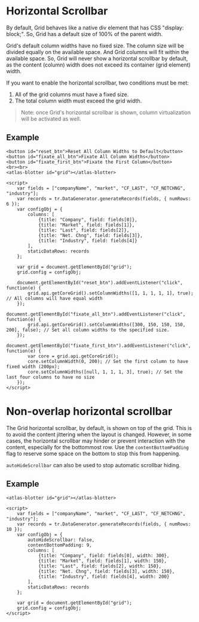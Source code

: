 # Horizontal Scrollbar

By default, Grid behaves like a native div element that has CSS "display: block;". So, Grid has a default size of 100% of the parent width. 

Grid's default column widths have no fixed size. The column size will be divided equally on the available space. And Grid columns will fit within the available space. So, Grid will never show a horizontal scrollbar by default, as the content (column) width does not exceed its container (grid element) width.

If you want to enable the horizontal scrollbar, two conditions must be met:
1. All of the grid columns must have a fixed size.
2. The total column width must exceed the grid width.

> Note: once Grid's horizontal scrollbar is shown, column virtualization will be activated as well.

## Example

```live
<button id="reset_btn">Reset All Column Widths to Default</button>
<button id="fixate_all_btn">Fixate All Column Widths</button>
<button id="fixate_first_btn">Fixate the First Column</button>
<br><br>
<atlas-blotter id="grid"></atlas-blotter>

<script>
	var fields = ["companyName", "market", "CF_LAST", "CF_NETCHNG", "industry"];
	var records = tr.DataGenerator.generateRecords(fields, { numRows: 6 });
	var configObj = {
		columns: [
			{title: "Company", field: fields[0]},
			{title: "Market", field: fields[1]},
			{title: "Last", field: fields[2]},
			{title: "Net. Chng", field: fields[3]},
			{title: "Industry", field: fields[4]}
		],
		staticDataRows: records
	};

	var grid = document.getElementById("grid");
	grid.config = configObj;
	
	document.getElementById("reset_btn").addEventListener("click", function(e) {
		grid.api.getCoreGrid().setColumnWidths([1, 1, 1, 1, 1], true); // All columns will have equal width
	});
	document.getElementById("fixate_all_btn").addEventListener("click", function(e) {
		grid.api.getCoreGrid().setColumnWidths([300, 150, 150, 150, 200], false); // Set all column widths to the specified size.
	});
	document.getElementById("fixate_first_btn").addEventListener("click", function(e) {
		var core = grid.api.getCoreGrid();
		core.setColumnWidth(0, 200); // Set the first column to have fixed width (200px);
		core.setColumnWidths([null, 1, 1, 1, 3], true); // Set the last four columns to have no size
	});
</script>
```

# Non-overlap horizontal scrollbar

The Grid horizontal scrollbar, by default, is shown on top of the grid. This is to avoid the content jittering when the layout is changed. However, in some cases, the horizontal scrollbar may hinder or prevent interaction with the content, especially for the bottommost row. Use the `contentBottomPadding` flag to reserve some space on the bottom to stop this from happening.

`autoHideScrollbar` can also be used to stop automatic scrollbar hiding.

## Example

```live
<atlas-blotter id="grid"></atlas-blotter>

<script>
	var fields = ["companyName", "market", "CF_LAST", "CF_NETCHNG", "industry"];
	var records = tr.DataGenerator.generateRecords(fields, { numRows: 10 });
	var configObj = {
		autoHideScrollbar: false,
		contentBottomPadding: 9,
		columns: [
			{title: "Company", field: fields[0], width: 300},
			{title: "Market", field: fields[1], width: 150},
			{title: "Last", field: fields[2], width: 150},
			{title: "Net. Chng", field: fields[3], width: 150},
			{title: "Industry", field: fields[4], width: 200}
		],
		staticDataRows: records
	};

	var grid = document.getElementById("grid");
	grid.config = configObj;
</script>
```